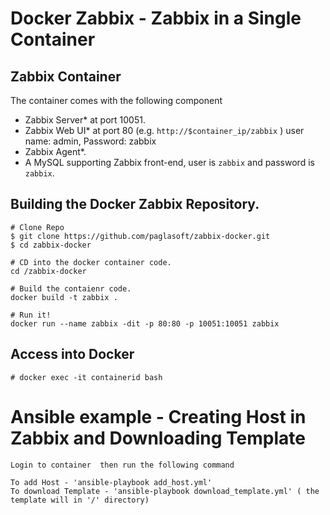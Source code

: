 Docker Zabbix - Zabbix in a Single Container
==========================================

## Zabbix Container 

The container comes with the following component

* Zabbix Server* at port 10051.
* Zabbix Web UI* at port 80 (e.g. `http://$container_ip/zabbix` ) user name: admin, Password: zabbix
* Zabbix Agent*.
* A MySQL supporting Zabbix front-end, user is `zabbix` and password is `zabbix`.

## Building the Docker Zabbix Repository.

```
# Clone Repo 
$ git clone https://github.com/paglasoft/zabbix-docker.git
$ cd zabbix-docker

# CD into the docker container code.
cd /zabbix-docker

# Build the contaienr code.
docker build -t zabbix .

# Run it!
docker run --name zabbix -dit -p 80:80 -p 10051:10051 zabbix
```

## Access into Docker

```
# docker exec -it containerid bash

```
# Ansible example - Creating Host in Zabbix and Downloading Template
```
Login to container  then run the following command 

To add Host - 'ansible-playbook add_host.yml'
To download Template - 'ansible-playbook download_template.yml' ( the template will in '/' directory)
